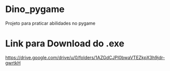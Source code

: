 # Dino_pygame
Projeto para praticar abilidades no pygame

# Link para Download do .exe
https://drive.google.com/drive/u/0/folders/1AZGdCJPI0bwaVTEZkpX3h9jdr-gwrtkH
